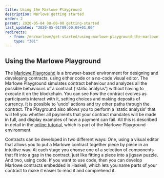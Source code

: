 ```yaml
---
title: Using the Marlowe Playground
description: Marlowe getting started
order: 2
parent: 2020-05-04_08-00-00_getting-started
last_updated: "2020-05-01T09:00:00+01:00"
redirects:
  - from: /en/marlowe/get-started/using-marlowe-playground-the-marlowe-emulator/
    type: "301"
---
```

## Using the Marlowe Playground

The [Marlowe Playground](https://alpha.marlowe.iohkdev.io) is a browser-based environment for designing and developing contracts, using either code or a no-code visual editor. The Marlowe Playground simulates contract behaviour and analyzes all the possible behaviours of a contract ('static analysis') without having to execute it on the blockchain. You can see how the contract evolves as participants interact with it, setting choices and making deposits of currency. It is possible to 'undo' actions and try other paths through the contract. The Playground also allows you to perform a 'static analysis' that will tell you whether all payments that your contract mandates will be made in full, and display examples of how a payment can fail. All this is described in detail in the [online tutorial](https://alpha.marlowe.iohkdev.io/tutorial), which is part of the Marlowe Playground environment.

Contracts can be developed in two different ways: One, using a visual editor that allows you to put a Marlowe contract together piece by piece in an intuitive way. At each stage you choose one of a selection of components that fit into a gap in the contract, just like fitting a piece into a jigsaw puzzle. And two, using code. If you want to use code, then you can develop Marlowe contracts embedded in Haskell, which lets you name parts of your contract to make it easier to read it and comprehend it.
 


